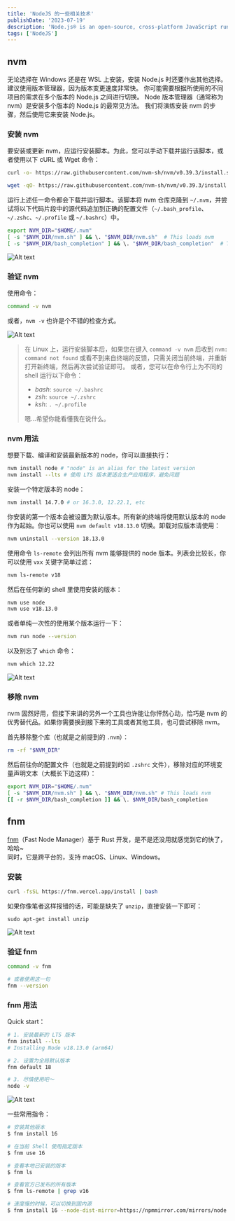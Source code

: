 ```yaml
---
title: 'NodeJS 的一些相关技术'
publishDate: '2023-07-19'
description: 'Node.js® is an open-source, cross-platform JavaScript runtime environment.'
tags: ['NodeJS']
---
```


## nvm

无论选择在 Windows 还是在 WSL 上安装，安装 Node.js 时还要作出其他选择。 建议使用版本管理器，因为版本变更速度非常快。 你可能需要根据所使用的不同项目的需求在多个版本的 Node.js 之间进行切换。 Node 版本管理器（通常称为 nvm）是安装多个版本的 Node.js 的最常见方法。 我们将演练安装 nvm 的步骤，然后使用它来安装 Node.js。

### 安装 nvm

要安装或更新 nvm，应运行安装脚本。为此，您可以手动下载并运行该脚本，或者使用以下 cURL 或 Wget 命令：

```bash
curl -o- https://raw.githubusercontent.com/nvm-sh/nvm/v0.39.3/install.sh | bash
```

```bash
wget -qO- https://raw.githubusercontent.com/nvm-sh/nvm/v0.39.3/install.sh | bash
```

运行上述任一命令都会下载并运行脚本。该脚本将 nvm 仓库克隆到 `~/.nvm`，并尝试将以下代码片段中的源代码追加到正确的配置文件（`~/.bash_profile`、`~/.zshc`、`~/.profile` 或 `~/.bashrc`）中。

```bash
export NVM_DIR="$HOME/.nvm"
[ -s "$NVM_DIR/nvm.sh" ] && \. "$NVM_DIR/nvm.sh"  # This loads nvm
[ -s "$NVM_DIR/bash_completion" ] && \. "$NVM_DIR/bash_completion"  # This loads nvm bash_completion
```

![Alt text](Pasted_image_20230129235827.png)

### 验证 nvm

使用命令：

```bash
command -v nvm
```

或者，`nvm -v` 也许是个不错的检查方式。

![Alt text](Pasted_image_20230130000053.png)

> 在 Linux 上，运行安装脚本后，如果您在键入 `command -v nvm` 后收到 `nvm: command not found` 或看不到来自终端的反馈，只需关闭当前终端，并重新打开新终端，然后再次尝试验证即可。 或者，您可以在命令行上为不同的 shell 运行以下命令：
>
> - _bash_: `source ~/.bashrc`
> - _zsh_: `source ~/.zshrc`
> - _ksh_: `. ~/.profile`
>
> 嗯...希望你能看懂我在说什么。

### nvm 用法

想要下载、编译和安装最新版本的 node，你可以直接执行：

```bash
nvm install node # "node" is an alias for the latest version
nvm install --lts # 使用 LTS 版本更适合生产应用程序，避免问题
```

安装一个特定版本的 node：

```bash
nvm install 14.7.0 # or 16.3.0, 12.22.1, etc
```

你安装的第一个版本会被设置为默认版本。所有新的终端将使用默认版本的 node 作为起始。你也可以使用 `nvm default v18.13.0` 切换。卸载对应版本请使用：

```bash
nvm uninstall --version 18.13.0
```

使用命令 `ls-remote` 会列出所有 nvm 能够提供的 node 版本。列表会比较长，你可以使用 `vxx` 关键字简单过滤：

```bash
nvm ls-remote v18
```

然后在任何新的 shell 里使用安装的版本：

```bash
nvm use node
nvm use v18.13.0
```

或者单纯一次性的使用某个版本运行一下：

```bash
nvm run node --version
```

以及别忘了 `which` 命令：

```bash
nvm which 12.22
```

![Alt text](Pasted_image_20230130001335.png)

### 移除 nvm

nvm 固然好用，但接下来讲的另外一个工具也许能让你怦然心动，恰巧是 nvm 的优秀替代品。如果你需要换到接下来的工具或者其他工具，也可尝试移除 nvm。

首先移除整个库（也就是之前提到的 `.nvm`）：

```bash
rm -rf "$NVM_DIR"
```

然后前往你的配置文件（也就是之前提到的如 `.zshrc` 文件），移除对应的环境变量声明文本（大概长下边这样）：

```bash
export NVM_DIR="$HOME/.nvm"
[ -s "$NVM_DIR/nvm.sh" ] && \. "$NVM_DIR/nvm.sh" # This loads nvm
[[ -r $NVM_DIR/bash_completion ]] && \. $NVM_DIR/bash_completion
```

## fnm

[fnm](https://github.com/Schniz/fnm)（Fast Node Manager）基于 Rust 开发，是不是还没用就感觉到它的快了，哈哈~  
同时，它是跨平台的，支持 macOS、Linux、Windows。

### 安装

```bash
curl -fsSL https://fnm.vercel.app/install | bash
```

如果你像笔者这样报错的话，可能是缺失了 `unzip`，直接安装一下即可：

```
sudo apt-get install unzip
```

![Alt text](Pasted_image_20230130003738.png)

### 验证 fnm

```bash
command -v fnm

# 或者使用这一句
fnm --version
```

### fnm 用法

Quick start：

```bash
# 1. 安装最新的 LTS 版本
fnm install --lts
# Installing Node v18.13.0 (arm64)

# 2. 设置为全局默认版本
fnm default 18

# 3. 尽情使用吧～
node -v
```

![Alt text](Pasted_image_20230130004314.png)

一些常用指令：

```bash
# 安装其他版本
$ fnm install 16

# 在当前 Shell 使用指定版本
$ fnm use 16

# 查看本地已安装的版本
$ fnm ls

# 查看官方已发布的所有版本
$ fnm ls-remote | grep v16

# 速度慢的时候，可以切换到国内源
$ fnm install 16 --node-dist-mirror=https://npmmirror.com/mirrors/node
```
